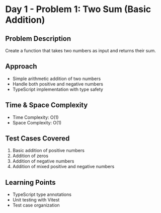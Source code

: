 # Day 1 - Problem 1: Two Sum (Basic Addition)

## Problem Description
Create a function that takes two numbers as input and returns their sum.

## Approach
- Simple arithmetic addition of two numbers
- Handle both positive and negative numbers
- TypeScript implementation with type safety

## Time & Space Complexity
- Time Complexity: O(1)
- Space Complexity: O(1)

## Test Cases Covered
1. Basic addition of positive numbers
2. Addition of zeros
3. Addition of negative numbers
4. Addition of mixed positive and negative numbers

## Learning Points
- TypeScript type annotations
- Unit testing with Vitest
- Test case organization 